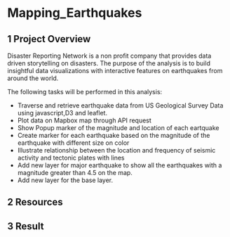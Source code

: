 # Mapping_Earthquakes
## 1 Project Overview
Disaster Reporting Network is a non profit company that provides data driven storytelling on disasters. The purpose of the analysis is to build insightful data visualizations with interactive features on earthquakes from around the world. 

The following tasks will be performed in this analysis:
- Traverse and retrieve earthquake data from US Geological Survey Data using javascript,D3 and leaflet.
- Plot data on Mapbox map through API request
- Show Popup marker of the magnitude and location of each eartquake
- Create marker for each earthquake based on the magnitude of the earthquake with different size on color
- Illustrate relationship between the location and frequency of seismic activity and tectonic plates with lines
- Add new layer  for major earthquake to show all the earthquakes with a magnitude greater than 4.5 on the map.
- Add new layer for the base layer. 

## 2 Resources

## 3 Result
